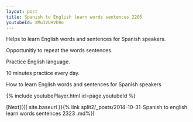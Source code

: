 ```yaml
---
layout: post
title: Spanish to English learn words sentences 2205 
youtubeId: zMu1VUHVh9o
---
```

 
 
Helps to learn English words and sentences for Spanish speakers.

Opportunitiy to repeat the words sentences. 

Practice English language. 
 
10 minutes practice every day. 
 
How to learn English words and sentences for Spanish speakers 
 
{% include youtubePlayer.html id=page.youtubeId %}
 
 
[Next]({{ site.baseurl }}{% link  split2/_posts/2014-10-31-Spanish to english learn words sentences 2323 .md%})
 
